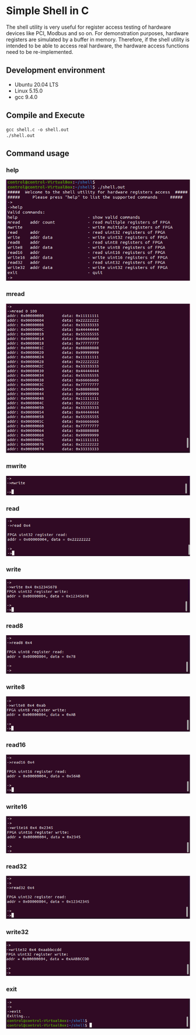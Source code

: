 # Simple Shell in C

The shell utility is very useful for register access testing of hardware devices like PCI, Modbus and so on. For demonstration purposes, hardware registers are simulated by a buffer in memory. Therefore, if the shell utility is intended to be able to access real hardware, the hardware access functions need to be re-implemented.

## Development environment

* Ubuntu 20.04 LTS
* Linux 5.15.0
* gcc 9.4.0

## Compile and Execute
```
gcc shell.c -o shell.out
./shell.out
```

## Command usage

### **help**

![Alt text](docs/screenshots/help.png?raw=true "Title")

### **mread**

![Alt text](docs/screenshots/mread.png?raw=true "Title")

### **mwrite**

![Alt text](docs/screenshots/mwrite.png?raw=true "Title")

### **read**

![Alt text](docs/screenshots/read.png?raw=true "Title")

### **write**

![Alt text](docs/screenshots/write.png?raw=true "Title")

### **read8**

![Alt text](docs/screenshots/read8.png?raw=true "Title")

### **write8**

![Alt text](docs/screenshots/write8.png?raw=true "Title")

### **read16**

![Alt text](docs/screenshots/read16.png?raw=true "Title")

### **write16**

![Alt text](docs/screenshots/write16.png?raw=true "Title")

### **read32**

![Alt text](docs/screenshots/read32.png?raw=true "Title")

### **write32**

![Alt text](docs/screenshots/write32.png?raw=true "Title")

### **exit**

![Alt text](docs/screenshots/exit.png?raw=true "Title")